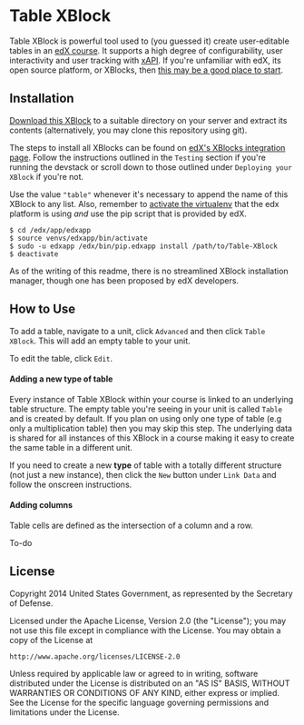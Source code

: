 Table XBlock
============
Table XBlock is powerful tool used to (you guessed it) create user-editable tables in an [edX course](https://www.edx.org/). It supports a high degree of configurability, user interactivity and user tracking with [xAPI](http://www.adlnet.gov/tla/experience-api/faq/). If you're unfamiliar with edX, its open source platform, or XBlocks, then [this may be a good place to start](http://code.edx.org/).

## Installation
[Download this XBlock](https://github.com/mickmuzac/Table-XBlock/archive/master.zip) to a suitable directory on your server and extract its contents (alternatively, you may clone this repository using git).

The steps to install all XBlocks can be found on [edX's XBlocks integration page](https://github.com/edx/edx-documentation/blob/master/en_us/developers/source/extending_platform/xblocks.rst#testing). Follow the instructions outlined in the `Testing` section if you're running the devstack or scroll down to those outlined under `Deploying your XBlock` if you're not. 

Use the value `"table"` whenever it's necessary to append the name of this XBlock to any list. Also, remember to [activate the virtualenv](http://docs.python-guide.org/en/latest/dev/virtualenvs/#basic-usage) that the edx platform is using *and* use the pip script that is provided by edX.

```shell
$ cd /edx/app/edxapp
$ source venvs/edxapp/bin/activate 
$ sudo -u edxapp /edx/bin/pip.edxapp install /path/to/Table-XBlock
$ deactivate
```

As of the writing of this readme, there is no streamlined XBlock installation manager, though one has been proposed by edX developers.

## How to Use

To add a table, navigate to a unit, click `Advanced` and then click `Table XBlock`. This will add an empty table to your unit.

To edit the table, click `Edit`.

#### Adding a new type of table

Every instance of Table XBlock within your course is linked to an underlying table structure. The empty table you're seeing in your unit is called `Table` and is created by default. If you plan on using only one type of table (e.g only a multiplication table) then you may skip this step. The underlying data is shared for all instances of this XBlock in a course making it easy to create the same table in a different unit.

If you need to create a new **type** of table with a totally different structure (not just a new instance), then click the `New` button under `Link Data` and follow the onscreen instructions.  

#### Adding columns

Table cells are defined as the intersection of a column and a row.

To-do

## License

Copyright 2014 United States Government, as represented by the Secretary of Defense.

Licensed under the Apache License, Version 2.0 (the "License");
you may not use this file except in compliance with the License.
You may obtain a copy of the License at

    http://www.apache.org/licenses/LICENSE-2.0

Unless required by applicable law or agreed to in writing, software
distributed under the License is distributed on an "AS IS" BASIS,
WITHOUT WARRANTIES OR CONDITIONS OF ANY KIND, either express or implied.
See the License for the specific language governing permissions and
limitations under the License.
